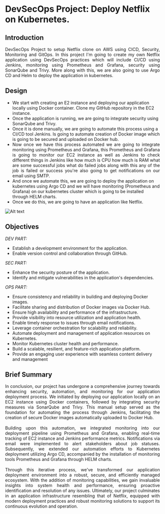 # DevSecOps Project: Deploy Netflix on Kubernetes.

## Introduction
<div align="justify"> DevSecOps Project to setup Netflix clone on AWS using CICD, Security, Monitoring and GitOps. In this project I'm going to create my own Netflix application using DevSecOps practices which will include CI/CD using Jenkins, monitoring using Prometheus and Grafana, security using SonarQube and Trivy. More along with this, we are also going to use Argo CD and Helm to deploy the application in kubernetes.</div>

## Design
* We start with creating an E2 instance and deploying our application locally using Docker container. Clone my GitHub repository in the EC2 instance.
* Once the application is running, we are going to integrate security using SonarQube and Trivy.
* Once it is done manually, we are going to automate this process using a CI/CD tool Jenkins. Is going to automate creation of Docker image which is going to be secured and uploaded on Docker hub.
* <div align="justify">Now once we have this process automated we are going to integrate monitoring using Prometheus and Grafana, this Prometheus and Grafana is going to monitor our EC2 instance as well as Jenkins to check different things in Jenkins like how much is CPU how much is RAM what are some successful jobs what do failed jobs along with this any of the job is failed or success you're also going to get notifications on our email using SMTP.</div>
* And once we automate this, we are going to deploy the application on kubernetes using Argo CD and we will have monitoring (Prometheus and Grafana) on our kubernetes cluster which is going to be installed through HELM charts. 
* Once we do this, we are going to have an application like Netflix.
   
![Alt text](https://github.com/JavierRamirezMoral/DevSecOps-Project-Netflix/blob/main/DOCUMENTACI%C3%93N/DESIGN%20.png)


## Objectives
_DEV PART:_
* Establish a development environment for the application.
* Enable version control and collaboration through GitHub.

_SEC PART:_
* Enhance the security posture of the application.
* Identify and mitigate vulnerabilities in the application's dependencies.

_OPS PART:_
* Ensure consistency and reliability in building and deploying Docker images.
* Facilitate sharing and distribution of Docker images via Docker Hub.
* Ensure high availability and performance of the infrastructure.
* Provide visibility into resource utilization and application health.
* Enable timely response to issues through email notifications.
* Leverage container orchestration for scalability and reliability.
* Automate deployment and management of application resources on Kubernetes.
* Monitor Kubernetes cluster health and performance.
* Build a scalable, resilient, and feature-rich application platform.
* Provide an engaging user experience with seamless content delivery and management

## Brief Summary
<div align="justify">In conclusion, our project has undergone a comprehensive journey towards enhancing security, automation, and monitoring for our application deployment process. We initiated by deploying our application locally on an EC2 instance using Docker containers, followed by integrating security measures via SonarQube and Trivy. This manual setup served as the foundation for automating the process through Jenkins, facilitating the creation of secure Docker images automatically uploaded to Docker Hub.</div> <br>

<div align="justify">Building upon this automation, we integrated monitoring into our deployment pipeline using Prometheus and Grafana, enabling real-time tracking of EC2 instance and Jenkins performance metrics. Notifications via email were implemented to alert stakeholders about job statuses. Subsequently, we extended our automation efforts to Kubernetes deployment utilizing Argo CD, accompanied by the installation of monitoring tools Prometheus and Grafana through HELM charts.</div> <br>


<div align="justify">Through this iterative process, we've transformed our application deployment environment into  a robust, secure, and efficiently managed ecosystem. With the addition of monitoring capabilities, we gain invaluable insights into system health and performance, ensuring proactive identification and resolution of any issues. Ultimately, our project culminates in an application infrastructure resembling that of Netflix, equipped with modern deployment practices and robust monitoring solutions to support its continuous evolution and operation.</div> <br>

